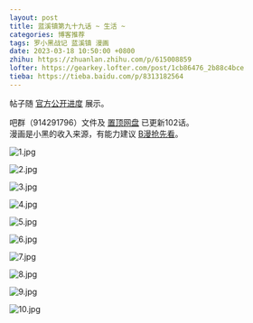 ```yaml
---
layout: post
title: 蓝溪镇第九十九话 ~ 生活 ~
categories: 博客推荐
tags: 罗小黑战记 蓝溪镇 漫画
date: 2023-03-18 10:50:00 +0800
zhihu: https://zhuanlan.zhihu.com/p/615008859
lofter: https://gearkey.lofter.com/post/1cb86476_2b88c4bce
tieba: https://tieba.baidu.com/p/8313182564
---
```


帖子随 [官方公开进度](https://weibo.com/2019071187/MxOinE1Zx) 展示。

吧群（914291796）文件及 [置顶网盘](https://tieba.baidu.com/p/8289746025) 已更新102话。  
漫画是小黑的收入来源，有能力建议 [B漫抢先看](https://manga.bilibili.com/detail/mc26551)。

![1.jpg](https://s2.loli.net/2023/03/18/Y68jGqPHKvk3SmN.jpg)

![2.jpg](https://s2.loli.net/2023/03/18/rXWKtj7PnUqbOBA.jpg)

![3.jpg](https://s2.loli.net/2023/03/18/Xk5NoPMUZAdOji8.jpg)

![4.jpg](https://s2.loli.net/2023/03/18/yxP1L3omvcAqds9.jpg)

![5.jpg](https://s2.loli.net/2023/03/18/FH8pfa4ZszNQukT.jpg)

![6.jpg](https://s2.loli.net/2023/03/18/K3Q5b7hrNnBRakD.jpg)

![7.jpg](https://s2.loli.net/2023/03/18/iqwsyBD9dCzbhU2.jpg)

![8.jpg](https://s2.loli.net/2023/03/18/LeNTjnmrXPzYoQp.jpg)

![9.jpg](https://s2.loli.net/2023/03/18/WoCMX4PDmhb5rvu.jpg)

![10.jpg](https://s2.loli.net/2023/03/18/NvKkWqBn3HgZbDf.jpg)